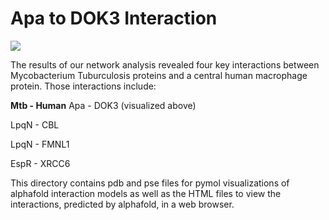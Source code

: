 # Apa to DOK3 Interaction
![](Apa_to_DOK3.gif)

The results of our network analysis revealed four key interactions between Mycobacterium Tuburculosis proteins and a central human macrophage protein. Those interactions include:

**Mtb - Human**
Apa - DOK3 (visualized above)

LpqN - CBL

LpqN - FMNL1

EspR - XRCC6

This directory contains pdb and pse files for pymol visualizations of alphafold interaction models as well as the HTML files to view the interactions, predicted by alphafold, in a web browser. 
